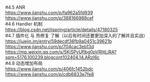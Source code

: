 #4.5 ANR  
https://www.jianshu.com/p/fa962a5fd939  
https://www.jianshu.com/p/388166988cef  
#4.6 Handler 机制  
https://blog.csdn.net/iispring/article/details/47180325  
#4.7 插件化  与 热修复 了解（以后有时间还要更加深入的了解并且实战）  
https://juejin.im/entry/59decdf36fb9a0451c39621b  
https://www.jianshu.com/p/704cac3eb13d  
https://mp.weixin.qq.com/s/5KjSPvUflbg0pVRIjtLiRA?spm=5176.100239.blogcont102404.14.ARzI6c  
#4.8 动态增加布局  
https://www.jianshu.com/p/406fc1452bdc  
https://www.jianshu.com/p/cdb6833e7fe8  
